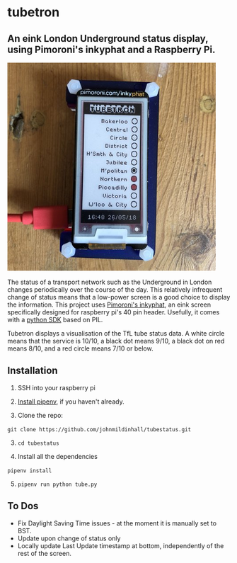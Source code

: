 # tubetron

## An eink London Underground status display, using Pimoroni's inkyphat and a Raspberry Pi.

![alt text](./img/tubetron.jpg "Image of Tubetron in action")

The status of a transport network such as the Underground in London changes periodically over the course of the day. This relatively infrequent change of status means that a low-power screen is a good choice to display the information. This project uses [Pimoroni's inkyphat](https://shop.pimoroni.com/products/inky-phat), an eink screen specifically designed for raspberry pi's 40 pin header. Usefully, it comes with a [python SDK](https://github.com/pimoroni/inky-phat) based on PIL. 

Tubetron displays a visualisation of the TfL tube status data. A white circle means that the service is 10/10, a black dot means 9/10, a black dot on red means 8/10, and a red circle means 7/10 or below. 

## Installation

1. SSH into your raspberry pi

2. [Install pipenv](https://docs.pipenv.org/), if you haven't already.

3. Clone the repo:

`git clone https://github.com/johnmildinhall/tubestatus.git`

3. `cd tubestatus`

4. Install all the dependencies

`pipenv install`

5. `pipenv run python tube.py`


## To Dos

* Fix Daylight Saving Time issues - at the moment it is manually set to BST.
* Update upon change of status only
* Locally update Last Update timestamp at bottom, independently of the rest of the screen.

